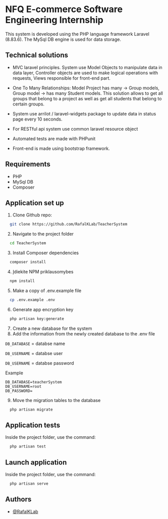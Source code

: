 
# NFQ E-commerce Software Engineering Internship 

This system is developed using the PHP language framework Laravel (8.83.6). The MySql DB engine is used for data storage. 

## Technical solutions
- MVC laravel principles. System use Model Objects to manipulate data in data layer, Controller objects are used to make logical operations with requests, Views responsible for front-end part.

- One To Many Relationships: Model Project has many -> Group models, Group model -> has many Student models. This solution allows to get all groups that belong to a project as well as get all students that belong to certain groups.

- System use arrilot / laravel-widgets package to update data in status page every 10 seconds.
- For RESTful api system use common laravel resource object
- Automated tests are made with PHPunit
- Front-end is made using bootstrap framework.


## Requirements
- PHP
- MySql DB
- Composer

## Application set up

1. Clone Github repo:

```bash
  git clone https://github.com/RafalKLab/TeacherSystem
```

2. Navigate to the project folder

```bash
  cd TeacherSystem
```

3. Install Composer dependencies

```bash
  composer install
```

4. Įdiekite NPM priklausomybes

```bash
  npm install
```

5. Make a copy of .env.example file

```bash
  cp .env.example .env
```

6. Generate app encryption key

```bash
  php artisan key:generate
```

7. Create a new database for the system
8. Add the information from the newly created database to the .env file

`DB_DATABASE` = databse name 

`DB_USERNAME` = databse user

`DB_USERNAME` = databse password

Example
```
DB_DATABASE=teacherSystem
DB_USERNAME=root
DB_PASSWORD=
```

9. Move the migration tables to the database

```bash
  php artisan migrate
```

## Application tests
Inside the project folder, use the command:

```bash
  php artisan test
```


    
## Launch application

Inside the project folder, use the command:

```bash
  php artisan serve
```


## Authors

- [@RafalKLab](https://github.com/RafalKLab)

